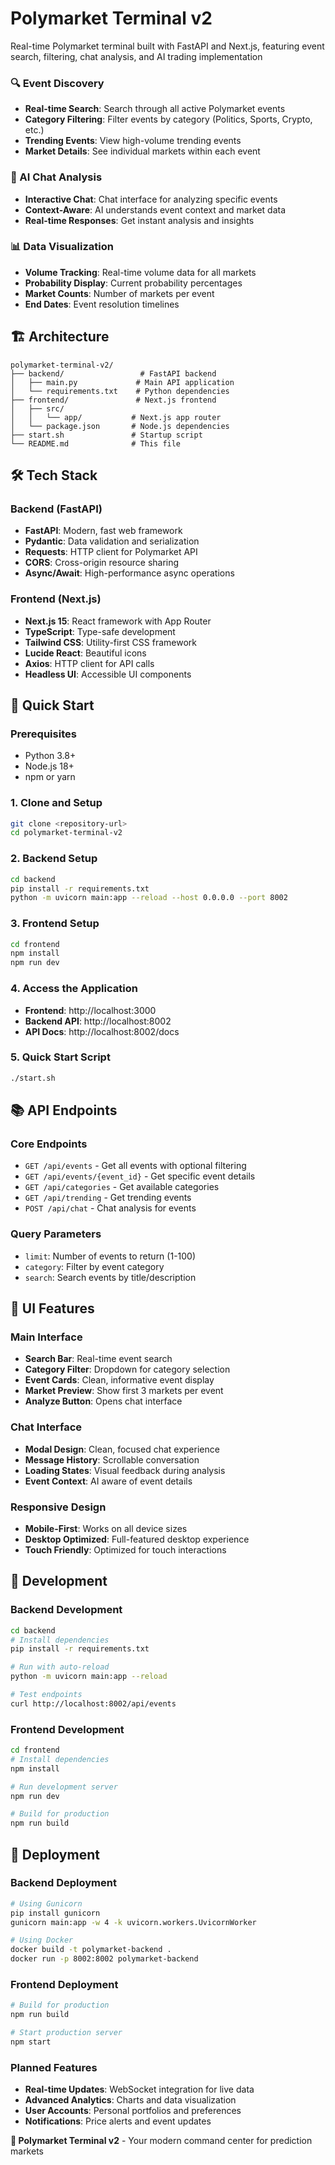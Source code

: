 # Polymarket Terminal v2

Real-time Polymarket terminal built with FastAPI and Next.js, featuring event search, filtering, chat analysis, and AI trading implementation



### 🔍 Event Discovery
- **Real-time Search**: Search through all active Polymarket events
- **Category Filtering**: Filter events by category (Politics, Sports, Crypto, etc.)
- **Trending Events**: View high-volume trending events
- **Market Details**: See individual markets within each event

### 🤖 AI Chat Analysis
- **Interactive Chat**: Chat interface for analyzing specific events
- **Context-Aware**: AI understands event context and market data
- **Real-time Responses**: Get instant analysis and insights

### 📊 Data Visualization
- **Volume Tracking**: Real-time volume data for all markets
- **Probability Display**: Current probability percentages
- **Market Counts**: Number of markets per event
- **End Dates**: Event resolution timelines

## 🏗️ Architecture

```
polymarket-terminal-v2/
├── backend/                 # FastAPI backend
│   ├── main.py             # Main API application
│   └── requirements.txt    # Python dependencies
├── frontend/               # Next.js frontend
│   ├── src/
│   │   └── app/           # Next.js app router
│   └── package.json       # Node.js dependencies
├── start.sh               # Startup script
└── README.md              # This file
```

## 🛠️ Tech Stack

### Backend (FastAPI)
- **FastAPI**: Modern, fast web framework
- **Pydantic**: Data validation and serialization
- **Requests**: HTTP client for Polymarket API
- **CORS**: Cross-origin resource sharing
- **Async/Await**: High-performance async operations

### Frontend (Next.js)
- **Next.js 15**: React framework with App Router
- **TypeScript**: Type-safe development
- **Tailwind CSS**: Utility-first CSS framework
- **Lucide React**: Beautiful icons
- **Axios**: HTTP client for API calls
- **Headless UI**: Accessible UI components

## 🚀 Quick Start

### Prerequisites
- Python 3.8+
- Node.js 18+
- npm or yarn

### 1. Clone and Setup
```bash
git clone <repository-url>
cd polymarket-terminal-v2
```

### 2. Backend Setup
```bash
cd backend
pip install -r requirements.txt
python -m uvicorn main:app --reload --host 0.0.0.0 --port 8002
```

### 3. Frontend Setup
```bash
cd frontend
npm install
npm run dev
```

### 4. Access the Application
- **Frontend**: http://localhost:3000
- **Backend API**: http://localhost:8002
- **API Docs**: http://localhost:8002/docs

### 5. Quick Start Script
```bash
./start.sh
```

## 📚 API Endpoints

### Core Endpoints
- `GET /api/events` - Get all events with optional filtering
- `GET /api/events/{event_id}` - Get specific event details
- `GET /api/categories` - Get available categories
- `GET /api/trending` - Get trending events
- `POST /api/chat` - Chat analysis for events

### Query Parameters
- `limit`: Number of events to return (1-100)
- `category`: Filter by event category
- `search`: Search events by title/description

## 🎨 UI Features

### Main Interface
- **Search Bar**: Real-time event search
- **Category Filter**: Dropdown for category selection
- **Event Cards**: Clean, informative event display
- **Market Preview**: Show first 3 markets per event
- **Analyze Button**: Opens chat interface

### Chat Interface
- **Modal Design**: Clean, focused chat experience
- **Message History**: Scrollable conversation
- **Loading States**: Visual feedback during analysis
- **Event Context**: AI aware of event details

### Responsive Design
- **Mobile-First**: Works on all device sizes
- **Desktop Optimized**: Full-featured desktop experience
- **Touch Friendly**: Optimized for touch interactions

## 🔧 Development

### Backend Development
```bash
cd backend
# Install dependencies
pip install -r requirements.txt

# Run with auto-reload
python -m uvicorn main:app --reload

# Test endpoints
curl http://localhost:8002/api/events
```

### Frontend Development
```bash
cd frontend
# Install dependencies
npm install

# Run development server
npm run dev

# Build for production
npm run build
```

## 🚀 Deployment

### Backend Deployment
```bash
# Using Gunicorn
pip install gunicorn
gunicorn main:app -w 4 -k uvicorn.workers.UvicornWorker

# Using Docker
docker build -t polymarket-backend .
docker run -p 8002:8002 polymarket-backend
```

### Frontend Deployment
```bash
# Build for production
npm run build

# Start production server
npm start

```

### Planned Features
- **Real-time Updates**: WebSocket integration for live data
- **Advanced Analytics**: Charts and data visualization
- **User Accounts**: Personal portfolios and preferences
- **Notifications**: Price alerts and event updates



**🚀 Polymarket Terminal v2** - Your modern command center for prediction markets 
